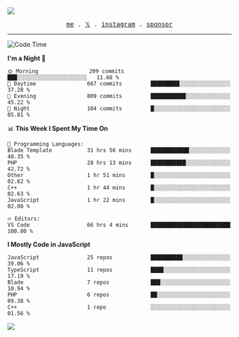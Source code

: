 <img style="bottom: 800px;" src="https://imgur.com/rilHVxA.png"/>
<p align="center">
  <samp>
    <a href="https://fayln.com">me</a> .
    <!-- <a href="https://fayln.com/projects">projects</a> . -->
    <a href="https://go.fayln.com/twitter">𝕏</a> .
    <a href="https://go.fayln.com/instagram">instagram</a> .
<!--     <a href="https://go.fayln.com/polywork">polywork</a> . -->
    <a href="https://github.com/sponsors/faridhnzz">sponsor</a>
  </samp>
</p>

---
<!--START_SECTION:waka-->
![Code Time](http://img.shields.io/badge/Code%20Time-2%2C911%20hrs%2023%20mins-blue)

**I'm a Night 🦉** 

```text
🌞 Morning                209 commits         ███░░░░░░░░░░░░░░░░░░░░░░   11.68 % 
🌆 Daytime                667 commits         █████████░░░░░░░░░░░░░░░░   37.28 % 
🌃 Evening                809 commits         ███████████░░░░░░░░░░░░░░   45.22 % 
🌙 Night                  104 commits         █░░░░░░░░░░░░░░░░░░░░░░░░   05.81 % 
```


📊 **This Week I Spent My Time On** 

```text
💬 Programming Languages: 
Blade Template           31 hrs 56 mins      ████████████░░░░░░░░░░░░░   48.35 % 
PHP                      28 hrs 13 mins      ███████████░░░░░░░░░░░░░░   42.72 % 
Other                    1 hr 51 mins        █░░░░░░░░░░░░░░░░░░░░░░░░   02.82 % 
C++                      1 hr 44 mins        █░░░░░░░░░░░░░░░░░░░░░░░░   02.63 % 
JavaScript               1 hr 22 mins        █░░░░░░░░░░░░░░░░░░░░░░░░   02.08 % 

🔥 Editors: 
VS Code                  66 hrs 4 mins       █████████████████████████   100.00 % 
```

**I Mostly Code in JavaScript** 

```text
JavaScript               25 repos            ██████████░░░░░░░░░░░░░░░   39.06 % 
TypeScript               11 repos            ████░░░░░░░░░░░░░░░░░░░░░   17.19 % 
Blade                    7 repos             ███░░░░░░░░░░░░░░░░░░░░░░   10.94 % 
PHP                      6 repos             ██░░░░░░░░░░░░░░░░░░░░░░░   09.38 % 
C++                      1 repo              ░░░░░░░░░░░░░░░░░░░░░░░░░   01.56 % 
```




<!--END_SECTION:waka-->

![](https://hit.yhype.me/github/profile?user_id=29797712)
